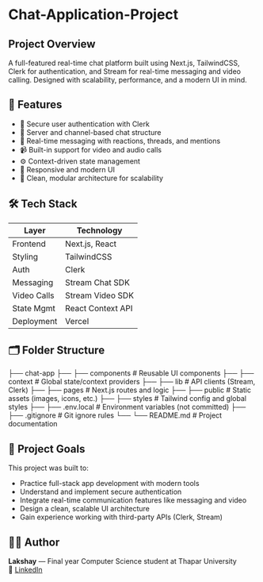 # Chat-Application-Project

## Project Overview 
A full-featured real-time chat platform built using Next.js, TailwindCSS, Clerk for authentication, and Stream for real-time messaging and video calling. Designed with scalability, performance, and a modern UI in mind.

## 🚀 Features
- 🔐 Secure user authentication with Clerk
- 🧵 Server and channel-based chat structure
- 💬 Real-time messaging with reactions, threads, and mentions
- 📹 Built-in support for video and audio calls
- ⚙️ Context-driven state management
- 📱 Responsive and modern UI
- 🧼 Clean, modular architecture for scalability

## 🛠️ Tech Stack

| Layer        | Technology            |
| ------------ | --------------------- |
| Frontend     | Next.js, React        |
| Styling      | TailwindCSS           |
| Auth         | Clerk                 |
| Messaging    | Stream Chat SDK       |
| Video Calls  | Stream Video SDK      |
| State Mgmt   | React Context API     |
| Deployment   | Vercel                |

## 🗂️ Folder Structure

├── chat-app
├── ├── components            # Reusable UI components
├── ├── context               # Global state/context providers
├── ├── lib                   # API clients (Stream, Clerk)
├── ├── pages                 # Next.js routes and logic
├── ├── public                # Static assets (images, icons, etc.)
├── ├── styles                # Tailwind config and global styles
├── ├── .env.local            # Environment variables (not committed)
├── ├── .gitignore            # Git ignore rules
└── └── README.md             # Project documentation

## 🎯 Project Goals

This project was built to:
- Practice full-stack app development with modern tools
- Understand and implement secure authentication
- Integrate real-time communication features like messaging and video
- Design a clean, scalable UI architecture
- Gain experience working with third-party APIs (Clerk, Stream)

## 🙋‍♂️ Author

**Lakshay** — Final year Computer Science student at Thapar University  
🔗 [LinkedIn](www.linkedin.com/in/lakshaya-mehta-92518323a)  

